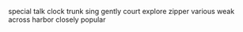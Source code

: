 special talk clock trunk sing gently court explore zipper various weak across harbor closely popular